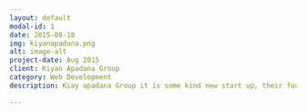 ```yaml
---
layout: default
modal-id: 1
date: 2015-08-18
img: kiyanapadana.png
alt: image-alt
project-date: Aug 2015
client: Kiyan Apadana Group
category: Web Development
description: Kiay apadana Group it is some kind new start up, their founder can print on any surfaces and right now their site is up fo show off what are they doing.

---
```

